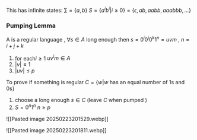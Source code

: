 
This has infinite states:
$\sum  = \{ a,b \}$ 
$S=\{ a^{i}b^{i}|i \geq 0\}=\{ \epsilon,ab,aabb,aaabbb, \dots \}$ 

### Pumping Lemma
A is a regular language , $\forall s \in A$ long enough then $s=0^{i}0^{j}0^{k}1^{n}=uvm$ , $n=i+j+k$ 
1. for each$i\geq 1$  $uv^{i}m \in A$ 
2. $|v|\geq 1$ 
3. $|uv|\leq p$ 

To prove if something is regular
$C=\{ w|w\text{ has an equal number of 1s and 0s} \}$ 
1. choose a long enough $s \in C$ (leave $C$ when pumped )
2. $S=0^{n}1^{n}$ $n\geq p$  


![[Pasted image 20250223201529.webp]]

![[Pasted image 20250223201811.webp]]